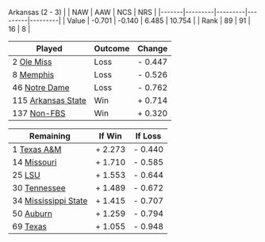 Arkansas (2 - 3)
|       |   NAW   |   AAW   |   NCS   |   NRS   |
|-------|---------|---------|---------|---------|
| Value |  -0.701 |  -0.140 |   6.485 |  10.754 |
| Rank  |      89 |      91 |      16 |       8 |

| Played                    | Outcome    |  Change  |
|---------------------------|------------|----------|
|   2 [Ole Miss              ](OleMiss)| Loss       | -  0.447 |
|   8 [Memphis               ](Memphis)| Loss       | -  0.526 |
|  46 [Notre Dame            ](NotreDame)| Loss       | -  0.762 |
| 115 [Arkansas State        ](ArkansasState)| Win        | +  0.714 |
| 137 [Non-FBS               ](NonFBS)| Win        | +  0.320 |

| Remaining                 |  If Win  |  If Loss |
|---------------------------|----------|----------|
|   1 [Texas A&M             ](TexasAM)| +  2.273 | -  0.440 |
|  14 [Missouri              ](Missouri)| +  1.710 | -  0.585 |
|  25 [LSU                   ](LSU)| +  1.553 | -  0.644 |
|  30 [Tennessee             ](Tennessee)| +  1.489 | -  0.672 |
|  34 [Mississippi State     ](MississippiState)| +  1.415 | -  0.707 |
|  50 [Auburn                ](Auburn)| +  1.259 | -  0.794 |
|  69 [Texas                 ](Texas)| +  1.055 | -  0.948 |

